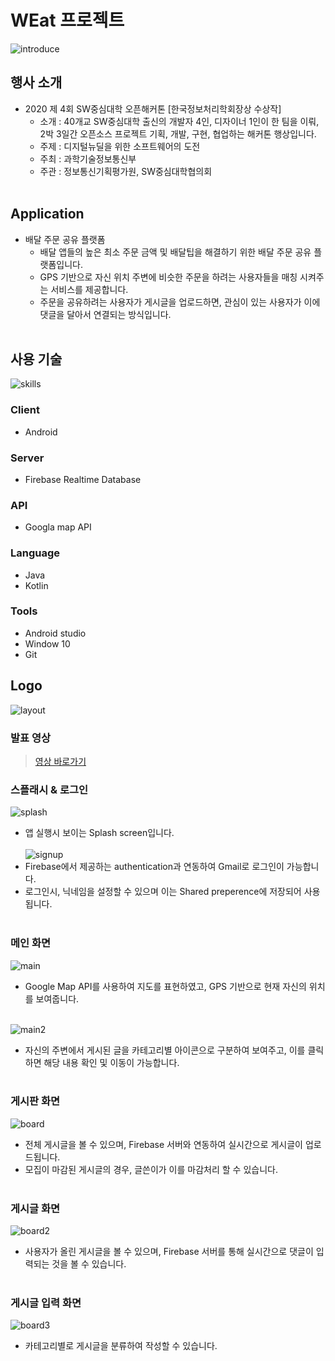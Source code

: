 # WEat 프로젝트

![introduce](https://user-images.githubusercontent.com/48644958/107149630-f91a5800-699c-11eb-8bb7-f7e84ad5bb46.png)

## 행사 소개

- 2020 제 4회 SW중심대학 오픈해커톤 [한국정보처리학회장상 수상작]
  - 소개 : 40개교 SW중심대학 출신의 개발자 4인, 디자이너 1인이 한 팀을 이뤄, 2박 3일간 오픈소스 프로젝트 기획, 개발, 구현, 협업하는 해커톤 행상입니다.<br>
  - 주제 : 디지털뉴딜을 위한 소프트웨어의 도전<br>
  - 주최 : 과학기술정보통신부<br>
  - 주관 : 정보통신기획평가원, SW중심대학협의회<br><br>
  
## Application
  
- 배달 주문 공유 플랫폼
  - 배달 앱들의 높은 최소 주문 금액 및 배달팁을 해결하기 위한 배달 주문 공유 플랫폼입니다.<br>
  - GPS 기반으로 자신 위치 주변에 비슷한 주문을 하려는 사용자들을 매칭 시켜주는 서비스를 제공합니다.<br>
  - 주문을 공유하려는 사용자가 게시글을 업로드하면, 관심이 있는 사용자가 이에 댓글을 달아서 연결되는 방식입니다.<br><br>

## 사용 기술

![skills](https://user-images.githubusercontent.com/48644958/107149190-988a1b80-699a-11eb-977b-0ae636234ad1.png)

### Client

- Android

### Server

- Firebase Realtime Database

### API

- Googla map API

### Language

- Java
- Kotlin

### Tools

- Android studio
- Window 10
- Git

## Logo

![layout](https://user-images.githubusercontent.com/48644958/107149664-2f57d780-699d-11eb-801c-fca98410e5b6.png)

### 발표 영상

> [영상 바로가기](https://www.youtube.com/watch?v=2HP40fnlzMI&feature=youtu.be)

### 스플래시 & 로그인

  ![splash](https://user-images.githubusercontent.com/48644958/107149684-51515a00-699d-11eb-92df-df15c7a7cda6.png)<br>
  
- 앱 실행시 보이는 Splash screen입니다. <br><br>
  ![signup](https://user-images.githubusercontent.com/48644958/107149710-8067cb80-699d-11eb-91df-3cae330b382e.png)<br>
- Firebase에서 제공하는 authentication과 연동하여 Gmail로 로그인이 가능합니다.<br>
- 로그인시, 닉네임을 설정할 수 있으며 이는 Shared preperence에 저장되어 사용됩니다.<br><br>

### 메인 화면

 ![main](https://user-images.githubusercontent.com/48644958/107149754-c91f8480-699d-11eb-958e-ec2fe1684a88.png)<br>
- Google Map API를 사용하여 지도를 표현하였고, GPS 기반으로 현재 자신의 위치를 보여줍니다.<br><br>

 ![main2](https://user-images.githubusercontent.com/48644958/107149809-20255980-699e-11eb-8a30-70da794b35fb.png)<br>
- 자신의 주변에서 게시된 글을 카테고리별 아이콘으로 구분하여 보여주고, 이를 클릭하면 해당 내용 확인 및 이동이 가능합니다.<br><br>
 
 
### 게시판 화면

  ![board](https://user-images.githubusercontent.com/48644958/107149939-b8234300-699e-11eb-9164-21cda632eed8.png)<br>

- 전체 게시글을 볼 수 있으며, Firebase 서버와 연동하여 실시간으로 게시글이 업로드됩니다.<br>
- 모집이 마감된 게시글의 경우, 글쓴이가 이를 마감처리 할 수 있습니다. <br><br>

### 게시글 화면

  ![board2](https://user-images.githubusercontent.com/48644958/107149828-44813600-699e-11eb-8539-42439ec31d98.png)<br>

- 사용자가 올린 게시글을 볼 수 있으며, Firebase 서버를 통해 실시간으로 댓글이 입력되는 것을 볼 수 있습니다.<br><br>

### 게시글 입력 화면

  ![board3](https://user-images.githubusercontent.com/48644958/107149895-8a3dfe80-699e-11eb-89ef-c8cdfd426fba.png)<br>
  
- 카테고리별로 게시글을 분류하여 작성할 수 있습니다.<br><br>
